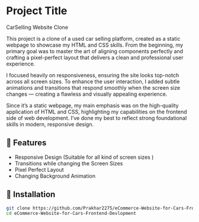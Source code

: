 # Project Title

CarSelling Website Clone

This project is a clone of a used car selling platform, created as a static webpage to showcase my HTML and CSS skills.
From the beginning, my primary goal was to master the art of aligning components perfectly and crafting a pixel-perfect layout that delivers a clean and professional user experience.

I focused heavily on responsiveness, ensuring the site looks top-notch across all screen sizes. 
To enhance the user interaction, I added subtle animations and transitions that respond smoothly when the screen size changes — creating a flawless and visually appealing experience.

Since it’s a static webpage, my main emphasis was on the high-quality application of HTML and CSS, 
highlighting my capabilities on the frontend side of web development. I’ve done my best to reflect strong foundational skills in modern, responsive design.



## 🚀 Features

- Responsive Design (Suitable for all kind of screen sizes )
- Transitions while changing the Screen Sizes
- Pixel Perfect Layout
- Changing Background Animation

## 🔧 Installation

```bash
git clone https://github.com/Prakhar2275/eCommerce-Website-for-Cars-Frontend-Devlopment-.git
cd eCommerce-Website-for-Cars-Frontend-Devlopment
